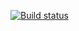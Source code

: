 [![Build status](https://ci.appveyor.com/api/projects/status/v6bka9gegynr7upw?svg=true)](https://ci.appveyor.com/project/InnaSmir/1-2-ci-jsonschema)
